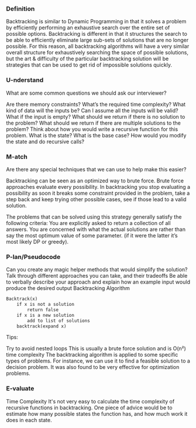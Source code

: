 ### Definition

Backtracking is similar to Dynamic Programming in that it solves a problem by efficiently performing an exhaustive search over the entire set of possible options. Backtracking is different in that it structures the search to be able to efficiently eliminate large sub-sets of solutions that are no longer possible. For this reason, all backtracking algorithms will have a very similar overall structure for exhaustively searching the space of possible solutions, but the art & difficulty of the particular backtracking solution will be strategies that can be used to get rid of impossible solutions quickly.

### U-nderstand

What are some common questions we should ask our interviewer?

Are there memory constraints?
What’s the required time complexity?
What kind of data will the inputs be?
Can I assume all the inputs will be valid?
What if the input is empty?
What should we return if there is no solution to the problem?
What should we return if there are multiple solutions to the problem?
Think about how you would write a recursive function for this problem. What is the state? What is the base case? How would you modify the state and do recursive calls?

### M-atch

Are there any special techniques that we can use to help make this easier?

Backtracking can be seen as an optimized way to brute force. Brute force approaches evaluate every possibility. In backtracking you stop evaluating a possibility as soon it breaks some constraint provided in the problem, take a step back and keep trying other possible cases, see if those lead to a valid solution.

The problems that can be solved using this strategy generally satisfy the following criteria: You are explicitly asked to return a collection of all answers. You are concerned with what the actual solutions are rather than say the most optimum value of some parameter. (if it were the latter it’s most likely DP or greedy).

### P-lan/Pseudocode

Can you create any magic helper methods that would simplify the solution?
Talk through different approaches you can take, and their tradeoffs
Be able to verbally describe your approach and explain how an example input would produce the desired output
Backtracking Algorithm

```markdown
Backtrack(x)
    if x is not a solution
        return false
    if x is a new solution
        add to list of solutions
    backtrack(expand x)
```

Tips:

Try to avoid nested loops
This is usually a brute force solution and is O(n²) time complexity
The backtracking algorithm is applied to some specific types of problems. For instance, we can use it to find a feasible solution to a decision problem. It was also found to be very effective for optimization problems.

### E-valuate

Time Complexity
It's not very easy to calculate the time complexity of recursive functions in backtracking. One piece of advice would be to estimate how many possible states the function has, and how much work it does in each state.